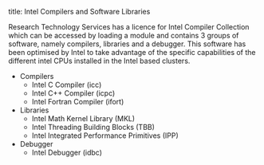 title: Intel Compilers and Software Libraries

Research Technology Services has a licence for Intel Compiler Collection which can be accessed by loading a module and contains 3 groups of software, namely compilers, libraries and a debugger. This software has been optimised by Intel to take advantage of the specific capabilities of the different intel CPUs installed in the Intel based clusters.

- Compilers
    - Intel C Compiler (icc)
    - Intel C++ Compiler (icpc)
    - Intel Fortran Compiler (ifort)
- Libraries
    - Intel Math Kernel Library (MKL)
    - Intel Threading Building Blocks (TBB)
    - Intel Integrated Performance Primitives (IPP)
- Debugger
    - Intel Debugger (idbc)
